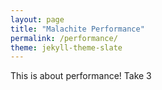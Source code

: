 ```yaml
---
layout: page
title: "Malachite Performance"
permalink: /performance/
theme: jekyll-theme-slate
---
```


This is about performance! Take 3
